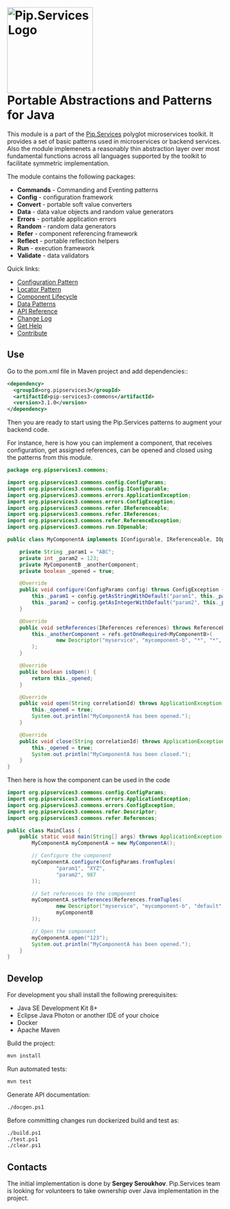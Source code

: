 # <img src="https://uploads-ssl.webflow.com/5ea5d3315186cf5ec60c3ee4/5edf1c94ce4c859f2b188094_logo.svg" alt="Pip.Services Logo" width="200"> <br/> Portable Abstractions and Patterns for Java

This module is a part of the [Pip.Services](http://pipservices.org) polyglot microservices toolkit.
It provides a set of basic patterns used in microservices or backend services.
Also the module implemenets a reasonably thin abstraction layer over most fundamental functions across
all languages supported by the toolkit to facilitate symmetric implementation.

The module contains the following packages:

- **Commands** - Commanding and Eventing patterns
- **Config** - configuration framework
- **Convert** - portable soft value converters
- **Data** - data value objects and random value generators
- **Errors** - portable application errors
- **Random** - random data generators
- **Refer** - component referencing framework
- **Reflect** - portable reflection helpers
- **Run** - execution framework
- **Validate** - data validators

<a name="links"></a> Quick links:

* [Configuration Pattern](http://docs.pipservices.org/toolkit/getting_started/configurations/)
* [Locator Pattern](http://docs.pipservices.org/toolkit/recipes/component_references/)
* [Component Lifecycle](http://docs.pipservices.org/toolkit/recipes/component_lifecycle/)
* [Data Patterns](http://docs.pipservices.org/toolkit/recipes/memory_persistence/)
* [API Reference](https://pip-services3-java.github.io/pip-services3-commons-java/)
* [Change Log](CHANGELOG.md)
* [Get Help](http://docs.pipservices.org/get_help/)
* [Contribute](http://docs.pipservices.org/contribute/)

## Use

Go to the pom.xml file in Maven project and add dependencies::
```xml
<dependency>
  <groupId>org.pipservices3</groupId>
  <artifactId>pip-services3-commons</artifactId>
  <version>3.1.0</version>
</dependency>
```
Then you are ready to start using the Pip.Services patterns to augment your backend code.

For instance, here is how you can implement a component, that receives configuration, get assigned references,
can be opened and closed using the patterns from this module.

```java
package org.pipservices3.commons;

import org.pipservices3.commons.config.ConfigParams;
import org.pipservices3.commons.config.IConfigurable;
import org.pipservices3.commons.errors.ApplicationException;
import org.pipservices3.commons.errors.ConfigException;
import org.pipservices3.commons.refer.IReferenceable;
import org.pipservices3.commons.refer.IReferences;
import org.pipservices3.commons.refer.ReferenceException;
import org.pipservices3.commons.run.IOpenable;

public class MyComponentA implements IConfigurable, IReferenceable, IOpenable {

    private String _param1 = "ABC";
    private int _param2 = 123;
    private MyComponentB _anotherComponent;
    private boolean _opened = true;

    @Override
    public void configure(ConfigParams config) throws ConfigException {
        this._param1 = config.getAsStringWithDefault("param1", this._param1);
        this._param2 = config.getAsIntegerWithDefault("param2", this._param2);
    }

    @Override
    public void setReferences(IReferences references) throws ReferenceException, ConfigException {
        this._anotherComponent = refs.getOneRequired<MyComponentB>(
                new Descriptor("myservice", "mycomponent-b", "*", "*", "1.0")
        );
    }

    @Override
    public boolean isOpen() {
        return this._opened;
    }

    @Override
    public void open(String correlationId) throws ApplicationException {
        this._opened = true;
        System.out.println("MyComponentA has been opened.");
    }

    @Override
    public void close(String correlationId) throws ApplicationException {
        this._opened = true;
        System.out.println("MyComponentA has been closed.");
    }
}

```

Then here is how the component can be used in the code

```java
import org.pipservices3.commons.config.ConfigParams;
import org.pipservices3.commons.errors.ApplicationException;
import org.pipservices3.commons.errors.ConfigException;
import org.pipservices3.commons.refer.Descriptor;
import org.pipservices3.commons.refer.References;

public class MainClass {
    public static void main(String[] args) throws ApplicationException {
        MyComponentA myComponentA = new MyComponentA();

        // Configure the component
        myComponentA.configure(ConfigParams.fromTuples(
                "param1", "XYZ",
                "param2", 987
        ));

        // Set references to the component
        myComponentA.setReferences(References.fromTuples(
                new Descriptor("myservice", "mycomponent-b", "default", "default", "1.0"),
                myComponentB
        ));

        // Open the component
        myComponentA.open("123");
        System.out.println("MyComponentA has been opened.");
    }
}
```

## Develop

For development you shall install the following prerequisites:
* Java SE Development Kit 8+
* Eclipse Java Photon or another IDE of your choice
* Docker
* Apache Maven

Build the project:
```bash
mvn install
```

Run automated tests:
```bash
mvn test
```

Generate API documentation:
```bash
./docgen.ps1
```

Before committing changes run dockerized build and test as:
```bash
./build.ps1
./test.ps1
./clear.ps1
```

## Contacts

The initial implementation is done by **Sergey Seroukhov**. Pip.Services team is looking for volunteers to 
take ownership over Java implementation in the project.
